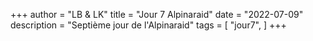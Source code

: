 +++
author = "LB & LK"
title = "Jour 7 Alpinaraid"
date = "2022-07-09"
description = "Septième jour de l'Alpinaraid"
tags = [
    "jour7",
]
+++